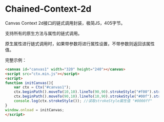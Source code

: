 # Chained-Context-2d
Canvas Context 2d接口的链式调用封装，极简JS，405字节。

支持所有的原生方法与属性的链式调用。

原生属性进行链式调用时，如果带参数将进行属性设置，不带参数则返回该属性值。

完整示例：

```html
<canvas id="canvas1" width="320" height="240"></canvas>
<script src="ctx.min.js"></script>
<script>
function initCanvas(){
	var ctx = Ctx("#canvas1");
	ctx.beginPath().moveTo(10,10).lineTo(90,90).strokeStyle("#f00").stroke();
	ctx.beginPath().moveTo(90,10).lineTo(10,90).strokeStyle("#00f").stroke();
	console.log(ctx.strokeStyle()); //读取strokeStyle属性值 "#0000ff"
}
window.onload = initCanvas;
</script>
```
